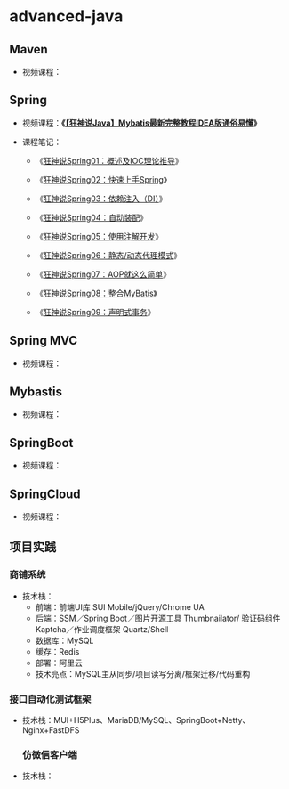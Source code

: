 # advanced-java

## Maven

- 视频课程：

## Spring

- 视频课程：**《[【狂神说Java】Mybatis最新完整教程IDEA版通俗易懂](https://www.bilibili.com/video/BV1NE411Q7Nx)》**

- 课程笔记：
  
  - 《[狂神说Spring01：概述及IOC理论推导](https://mp.weixin.qq.com/s?__biz=Mzg2NTAzMTExNg==&mid=2247484092&idx=1&sn=ab5bfb967cdd0b4268517e0339b12d61&scene=19#wechat_redirect)》
  
  - 《[狂神说Spring02：快速上手Spring](https://mp.weixin.qq.com/s?__biz=Mzg2NTAzMTExNg==&mid=2247484096&idx=1&sn=c599734d2bc16a9a9c27a10731255bc9&scene=19#wechat_redirect)》
  
  - 《[狂神说Spring03：依赖注入（DI）](https://mp.weixin.qq.com/s?__biz=Mzg2NTAzMTExNg==&mid=2247484109&idx=1&sn=a3bc263536e84c93b9eb862cfa4da319&scene=19#wechat_redirect)》
  
  - 《[狂神说Spring04：自动装配](https://mp.weixin.qq.com/s?__biz=Mzg2NTAzMTExNg==&mid=2247484114&idx=1&sn=e5c923959587068e5cbeaf0fe6971912&scene=19#wechat_redirect)》
  
  - 《[狂神说Spring05：使用注解开发](https://mp.weixin.qq.com/s?__biz=Mzg2NTAzMTExNg==&mid=2247484119&idx=1&sn=fbb37058fee2d9a7bc9a12314030c817&scene=19#wechat_redirect)》
  
  - 《[狂神说Spring06：静态/动态代理模式](https://mp.weixin.qq.com/s?__biz=Mzg2NTAzMTExNg==&mid=2247484130&idx=1&sn=73741a404f7736c02bcdf69f565fe094&scene=19#wechat_redirect)》
  
  - 《[狂神说Spring07：AOP就这么简单](https://mp.weixin.qq.com/s?__biz=Mzg2NTAzMTExNg==&mid=2247484138&idx=1&sn=9fb187c7a2f53cc465b50d18e6518fe9&scene=19#wechat_redirect)》
  
  - 《[狂神说Spring08：整合MyBatis](https://mp.weixin.qq.com/s?__biz=Mzg2NTAzMTExNg==&mid=2247484144&idx=1&sn=768f97da78a9ceae8321d101da3c480e&scene=19#wechat_redirect)》
  
  - 《[狂神说Spring09：声明式事务](https://mp.weixin.qq.com/s?__biz=Mzg2NTAzMTExNg==&mid=2247484148&idx=1&sn=9d3edabf2443cd3a552e62e51b1f4097&scene=19#wechat_redirect)》

## Spring MVC

- 视频课程：

## Mybastis

- 视频课程：

## SpringBoot

- 视频课程：

## SpringCloud

- 视频课程：

## 项目实践

### 商铺系统

* 技术栈：
  - 前端：前端UI库 SUI Mobile/jQuery/Chrome UA
  - 后端：SSM／Spring Boot／图片开源工具 Thumbnailator/
    验证码组件Kaptcha／作业调度框架 Quartz/Shell
  - 数据库：MySQL
  - 缓存：Redis
  - 部署：阿里云
  - 技术亮点：MySQL主从同步/项目读写分离/框架迁移/代码重构

### 接口自动化测试框架

* 技术栈：MUI+H5Plus、MariaDB/MySQL、SpringBoot+Netty、Nginx+FastDFS
  
  ### 仿微信客户端

* 技术栈：
